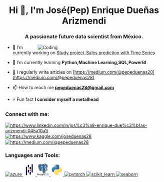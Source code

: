 
<h1 align="center">Hi 👋, I'm José(Pep) Enrique Dueñas Arizmendi</h1>
<h3 align="center">A passionate future data scientist from México.</h3>
<img align="right" alt="Coding" width="400" src=https://bestanimations.com/media/peripherals/572585373computer-monitor-animated-gif-5.gif>

- 🔭 I’m currently working on [Study project-Sales prediction with Time Series](Demo_week_Proyecto_Final__JoseEnrique_Dueñas_Arizmendi_G9.ipynb)

- 🌱 I’m currently learning **Python,Machine Learning,SQL,PowerBI**

- 📝 I regularly write articles on [https://medium.com/@pepeduenas28](https://medium.com/@pepeduenas28)

- 📫 How to reach me **pepeduenas28@gmail.com**

- ⚡ Fun fact **I consider myself a metalhead**

<h3 align="left">Connect with me:</h3>
<p align="left">
<a href="https://linkedin.com/in/https://www.linkedin.com/in/jos%c3%a9-enrique-due%c3%b1as-arizmendi-045a10a1/" target="blank"><img align="center" src="https://raw.githubusercontent.com/rahuldkjain/github-profile-readme-generator/master/src/images/icons/Social/linked-in-alt.svg" alt="https://www.linkedin.com/in/jos%c3%a9-enrique-due%c3%b1as-arizmendi-045a10a1/" height="30" width="40" /></a>
<a href="https://kaggle.com/https://www.kaggle.com/joseduenas28" target="blank"><img align="center" src="https://raw.githubusercontent.com/rahuldkjain/github-profile-readme-generator/master/src/images/icons/Social/kaggle.svg" alt="https://www.kaggle.com/joseduenas28" height="30" width="40" /></a>
<a href="https://medium.com/https://medium.com/@pepeduenas28" target="blank"><img align="center" src="https://raw.githubusercontent.com/rahuldkjain/github-profile-readme-generator/master/src/images/icons/Social/medium.svg" alt="https://medium.com/@pepeduenas28" height="30" width="40" /></a>
</p>

<h3 align="left">Languages and Tools:</h3>
<p align="left"> <a href="https://azure.microsoft.com/en-in/" target="_blank" rel="noreferrer"> <img src="https://www.vectorlogo.zone/logos/microsoft_azure/microsoft_azure-icon.svg" alt="azure" width="40" height="40"/> </a> <a href="https://pandas.pydata.org/" target="_blank" rel="noreferrer"> <img src="https://raw.githubusercontent.com/devicons/devicon/2ae2a900d2f041da66e950e4d48052658d850630/icons/pandas/pandas-original.svg" alt="pandas" width="40" height="40"/> </a> <a href="https://www.postgresql.org" target="_blank" rel="noreferrer"> <img src="https://raw.githubusercontent.com/devicons/devicon/master/icons/postgresql/postgresql-original-wordmark.svg" alt="postgresql" width="40" height="40"/> </a> <a href="https://www.python.org" target="_blank" rel="noreferrer"> <img src="https://raw.githubusercontent.com/devicons/devicon/master/icons/python/python-original.svg" alt="python" width="40" height="40"/> </a> <a href="https://pytorch.org/" target="_blank" rel="noreferrer"> <img src="https://www.vectorlogo.zone/logos/pytorch/pytorch-icon.svg" alt="pytorch" width="40" height="40"/> </a> <a href="https://scikit-learn.org/" target="_blank" rel="noreferrer"> <img src="https://upload.wikimedia.org/wikipedia/commons/0/05/Scikit_learn_logo_small.svg" alt="scikit_learn" width="40" height="40"/> </a> <a href="https://seaborn.pydata.org/" target="_blank" rel="noreferrer"> <img src="https://seaborn.pydata.org/_images/logo-mark-lightbg.svg" alt="seaborn" width="40" height="40"/> </a> </p>
